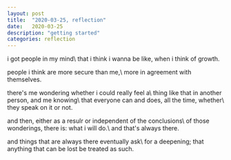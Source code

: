 ```yaml
---
layout: post
title:  "2020-03-25, reflection"
date:   2020-03-25
description: "getting started"
categories: reflection
---
```

i got people in my mind\\
that i think i wanna be like, when i think of growth.

people i think are more secure than me,\\
more in agreement with themselves.

there's me wondering whether i could really feel a\\
thing like that in another person, and me knowing\\
that everyone can and does, all the time, whether\\
they speak on it or not.

and then, either as a resulr or independent of the conclusions\\
of those wonderings, there is: what i will do.\\
and that's always there.

and things that are always there eventually ask\\
for a deepening; that anything that can be lost be treated as such.
